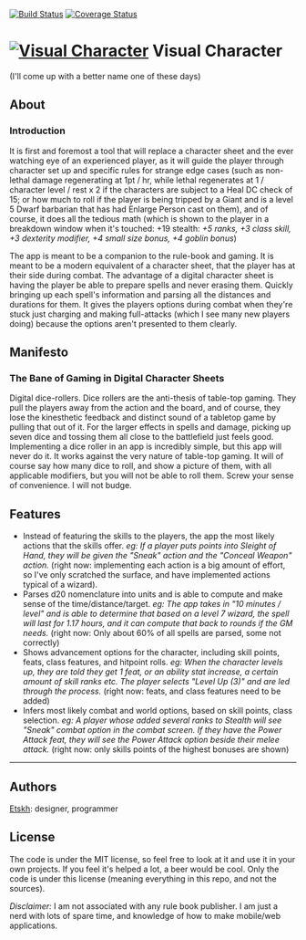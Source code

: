 [![Build Status](https://travis-ci.org/Etskh/visual-character.svg?branch=master)](https://travis-ci.org/Etskh/visual-character)
[![Coverage Status](https://coveralls.io/repos/github/Etskh/visual-character/badge.svg?branch=master)](https://coveralls.io/github/Etskh/visual-character?branch=master)

# [![Visual Character](http://visual-character.herokuapp.com/favicon.png "Visual character")](http://visual-character.herokuapp.com) Visual Character
(I'll come up with a better name one of these days)

## About

### Introduction

It is first and foremost a tool that will replace a character sheet and the ever watching eye of an experienced player, as it will guide the player through character set up and specific rules for strange edge cases (such as non-lethal damage regenerating at 1pt / hr, while lethal regenerates at 1 / character level / rest x 2 if the characters are subject to a Heal DC check of 15; or how much to roll if the player is being tripped by a Giant and is a level 5 Dwarf barbarian that has had Enlarge Person cast on them), and of course, it does all the tedious math (which is shown to the player in a breakdown window when it's touched: +19 stealth: _+5 ranks, +3 class skill, +3 dexterity modifier, +4 small size bonus, +4 goblin bonus_)

The app is meant to be a companion to the rule-book and gaming. It is meant to be a modern equivalent of a character sheet, that the player has at their side during combat. The advantage of a digital character sheet is having the player be able to prepare spells and never erasing them. Quickly bringing up each spell's information and parsing all the distances and durations for them. It gives the players options during combat when they're stuck just charging and making full-attacks (which I see many new players doing) because the options aren't presented to them clearly.

## Manifesto

### The Bane of Gaming in Digital Character Sheets

Digital dice-rollers. Dice rollers are the anti-thesis of table-top gaming. They pull the players away from the action and the board, and of course, they lose the kinesthetic feedback and distinct sound of a tabletop game by pulling that out of it. For the larger effects in spells and damage, picking up seven dice and tossing them all close to the battlefield just feels good. Implementing a dice roller in an app is incredibly simple, but this app will never do it. It works against the very nature of table-top gaming. It will of course say how many dice to roll, and show a picture of them, with all applicable modifiers, but you will not be able to roll them. Screw your sense of convenience. I will not budge.

## Features

 - Instead of featuring the skills to the players, the app the most likely actions that the skills offer. _eg: If a player puts points into Sleight of Hand, they will be given the "Sneak" action and the "Conceal Weapon" action._ (right now: implementing each action is a big amount of effort, so I've only scratched the surface, and have implemented actions typical of a wizard).
 - Parses d20 nomenclature into units and is able to compute and make sense of the time/distance/target. _eg: The app takes in "10 minutes / level" and is able to determine that based on a level 7 wizard, the spell will last for 1.17 hours, and it can compute that back to rounds if the GM needs._ (right now: Only about 60% of all spells are parsed, some not correctly)
 - Shows advancement options for the character, including skill points, feats, class features, and hitpoint rolls. _eg: When the character levels up, they are told they get 1 feat, or an ability stat increase, a certain amount of skill ranks etc. The player selects "Level Up (3)" and are led through the process._ (right now: feats, and class features need to be added)
 - Infers most likely combat and world options, based on skill points, class selection. _eg: A player whose added several ranks to Stealth will see "Sneak" combat option in the combat screen. If they have the Power Attack feat, they will see the Power Attack option beside their melee attack._ (right now: only skills points of the highest bonuses are shown)

*****

## Authors

 [Etskh](http://github.com/Etskh): designer, programmer

## License

The code is under the MIT license, so feel free to look at it and use it in your own projects. If you feel it's helped a lot, a beer would be cool. Only the code is under this license (meaning everything in this repo, and not the sources).

*Disclaimer:* I am not associated with any rule book publisher. I am just a nerd with lots of spare time, and knowledge of how to make mobile/web applications.
